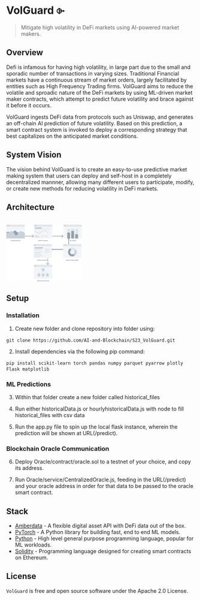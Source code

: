 # VolGuard ⌱

> Mitigate  high volatility in DeFi markets using AI-powered market
makers.

## Overview

Defi is infamous for having high volatility, in large part due to the
small and sporadic number of transactions in varying sizes. Traditional 
Financial markets have a continuous stream of market orders, largely 
facilitated by entities such as High Frequency Trading firms. VolGuard 
aims to reduce the volatile and sproadic nature of the DeFi markets by
using ML-driven market maker contracts, which attempt to predict future 
volatility and brace against it before it occurs.

VolGuard ingests DeFi data from protocols such as Uniswap, and
generates an off-chain AI prediction of future volatility. Based on this 
prediction, a smart contract system is invoked to deploy a corresponding
strategy that best capitalizes on the anticipated market conditions.
<br/>

## System Vision

The vision behind VolGuard is to create an easy-to-use predictive market
making system that users can deploy and self-host in a completely decentralized
mannner, allowing many different users to participate, modify, or create 
new methods for reducing volatility in DeFi markets.

## Architecture
<br/>
<img src="/arch_diagram.png" width="40%"/>

## Setup
### Installation
1. Create new folder and clone repository into folder using:

```
git clone https://github.com/AI-and-Blockchain/S23_VolGuard.git
```

2. Install dependencies via the following pip command:
```
pip install scikit-learn torch pandas numpy parquet pyarrow plotly Flask matplotlib
```

### ML Predictions


3. Within that folder create a new folder called historical_files

4. Run either historicalData.js or hourlyhistoricalData.js with node to fill historical_files with csv data

5. Run the app.py file to spin up the local flask instance, wherein the prediction will be shown at URL(/predict).

### Blockchain Oracle Communication

6. Deploy Oracle/contract/oracle.sol to a testnet of your choice, and copy its address.

7. Run Oracle/service/CentralizedOracle.js, feeding in the URL(/predict) and your oracle address in order for that data to be passed to the oracle smart contract.

## Stack

- [Amberdata](https://amberdata.io/) - A flexible digital asset API with DeFi data out of the box.
- [PyTorch](https://pytorch.org/) - A Python library for building fast, end to end ML models.
- [Python](https://python.org/) - High level general purpose programming language, popular for ML workloads.
- [Solidity](https://soliditylang.org/) - Programming language designed for creating smart contracts on Ethereum.


## License

`VolGuard` is free and open source software under the Apache 2.0 License.
